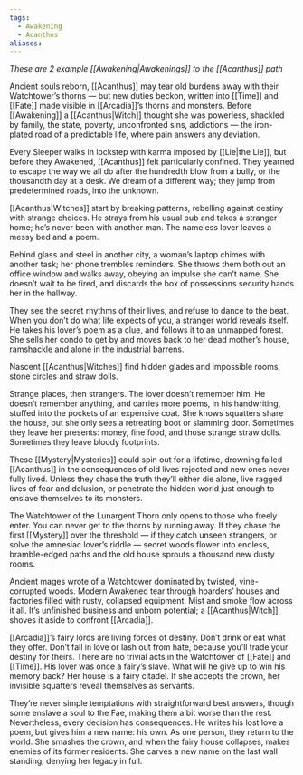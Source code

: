 ```yaml
---
tags:
  - Awakening
  - Acanthus
aliases:
---
```

_These are 2 example [[Awakening|Awakenings]] to the [[Acanthus]] path_

Ancient souls reborn, [[Acanthus]] may tear old burdens away with their Watchtower’s thorns — but new duties beckon, written into [[Time]] and [[Fate]] made visible in [[Arcadia]]’s thorns and monsters. Before [[Awakening]] a [[Acanthus|Witch]] thought she was powerless, shackled by family, the state, poverty, unconfronted sins, addictions — the iron-plated road of a predictable life, where pain answers any deviation.

Every Sleeper walks in lockstep with karma imposed by [[Lie|the Lie]], but before they Awakened, [[Acanthus]] felt particularly confined. They yearned to escape the way we all do after the hundredth blow from a bully, or the thousandth day at a desk. We dream of a different way; they jump from predetermined roads, into the unknown.

[[Acanthus|Witches]] start by breaking patterns, rebelling against destiny with strange choices. He strays from his usual pub and takes a stranger home; he’s never been with another man. The nameless lover leaves a messy bed and a poem.

Behind glass and steel in another city, a woman’s laptop chimes with another task; her phone trembles reminders. She throws them both out an office window and walks away, obeying an impulse she can’t name. She doesn’t wait to be fired, and discards the box of possessions security hands her in the hallway.

They see the secret rhythms of their lives, and refuse to dance to the beat. When you don’t do what life expects of you, a stranger world reveals itself.\
He takes his lover’s poem as a clue, and follows it to an unmapped forest.\
She sells her condo to get by and moves back to her dead mother’s house, ramshackle and alone in the industrial barrens. 

Nascent [[Acanthus|Witches]] find hidden glades and impossible rooms, stone circles and straw dolls.

Strange places, then strangers. The lover doesn’t remember him. He doesn’t remember anything, and carries more poems, in his handwriting, stuffed into the pockets of an expensive coat. She knows squatters share the house, but she only sees a retreating boot or slamming door. Sometimes they leave her presents: money, fine food, and those strange straw dolls. Sometimes they leave bloody footprints.

These [[Mystery|Mysteries]] could spin out for a lifetime, drowning failed [[Acanthus]] in the consequences of old lives rejected and new ones never fully lived. Unless they chase the truth they’ll either die alone, live ragged lives of fear and delusion, or penetrate the hidden world just enough to enslave themselves to its monsters.

The Watchtower of the Lunargent Thorn only opens to those who freely enter. You can never get to the thorns by running away. If they chase the first [[Mystery]] over the threshold — if they catch unseen strangers, or solve the amnesiac lover’s riddle — secret woods flower into endless, bramble-edged paths and the old house sprouts a thousand new dusty rooms.

Ancient mages wrote of a Watchtower dominated by twisted, vine-corrupted woods. Modern Awakened tear through hoarders’ houses and factories filled with rusty, collapsed equipment. Mist and smoke flow across it all. It’s unfinished business and unborn potential; a [[Acanthus|Witch]] shoves it aside to confront [[Arcadia]].

[[Arcadia]]’s fairy lords are living forces of destiny. Don’t drink or eat what they offer. Don’t fall in love or lash out from hate, because you’ll trade your destiny for theirs. There are no trivial acts in the Watchtower of [[Fate]] and [[Time]]. His lover was once a fairy’s slave. What will he give up to win his memory back? Her house is a fairy citadel. If she accepts the crown, her invisible squatters reveal themselves as servants.

They’re never simple temptations with straightforward best answers, though some enslave a soul to the Fae, making them a bit worse than the rest. Nevertheless, every decision has consequences. He writes his lost love a poem, but gives him a new name: his own. As one person, they return to the world. She smashes the crown, and when the fairy house collapses, makes enemies of its former residents. She carves a new name on the last wall standing, denying her legacy in full.